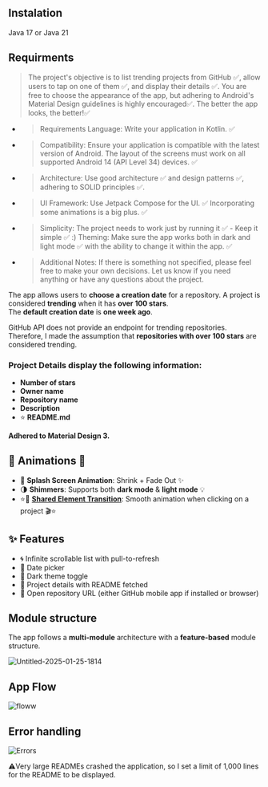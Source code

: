 ## Instalation

Java 17 or Java 21

## Requirments

> The project's objective is to list trending projects from GitHub ✅, allow users to tap on one of them ✅, and display their details ✅. You are free to choose the appearance of the app, but adhering to Android's Material Design guidelines is highly encouraged✅. The better the app looks, the better!✅
- > Requirements Language: Write your application in Kotlin. ✅
- > Compatibility: Ensure your application is compatible with the latest version of Android.  The layout of the screens must work on all supported Android 14 (API Level 34) devices.  ✅
- > Architecture: Use good architecture ✅ and design patterns ✅, adhering to SOLID principles ✅. 
- > UI Framework: Use Jetpack Compose for the UI. ✅ Incorporating some animations is a big plus. ✅
- > Simplicity: The project needs to work just by running it ✅ - Keep it simple ✅ :) Theming: Make sure the app works both in dark and light mode ✅ with the ability to change it within the app. ✅ 
- > Additional Notes: If there is something not specified, please feel free to make your own decisions. Let us know if you need anything or have any questions about the project.

The app allows users to **choose a creation date** for a repository. A project is considered **trending** when it has **over 100 stars**.  
The **default creation date** is **one week ago**.  

GitHub API does not provide an endpoint for trending repositories. Therefore, I made the assumption that **repositories with over 100 stars** are considered trending.  

### Project Details display the following information:  
- **Number of stars**  
- **Owner name**  
- **Repository name**  
- **Description**  
- ⭐ **README.md** 

**Adhered to Material Design 3.**  

## 🎉 Animations 🎉  

- 🚀 **Splash Screen Animation**: Shrink + Fade Out ✨  
- 🌗 **Shimmers**: Supports both **dark mode** & **light mode** 💡  
- ⭐🔄 **[Shared Element Transition](https://developer.android.com/develop/ui/compose/animation/shared-elements)**: Smooth animation when clicking on a project 🎬⭐

## ✨ Features

- 🌀 Infinite scrollable list with pull-to-refresh  
- 📅 Date picker  
- 🌙 Dark theme toggle  
- 📄 Project details with README fetched  
- 🔗 Open repository URL (either GitHub mobile app if installed or browser)  


## Module structure

The app follows a **multi-module** architecture with a **feature-based** module structure.

![Untitled-2025-01-25-1814](https://github.com/user-attachments/assets/54ab3236-e8e7-4e1a-bc76-3bcfd6da8286)

## App Flow

![floww](https://github.com/user-attachments/assets/b957ed39-3ac0-4ad8-8726-2622a993cd4c)

## Error handling

![Errors](https://github.com/user-attachments/assets/a13ae8ff-64af-401f-ac8c-e4bbd5e529e5)

⚠️Very large READMEs crashed the application, so I set a limit of 1,000 lines for the README to be displayed.
